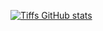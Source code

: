 [![Tiffs GitHub stats](https://github-readme-stats.vercel.app/api?username=tiff-git)](https://github.com/tiff-git/github-readme-stats)
